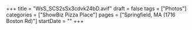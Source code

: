+++
title = "WsS_SCS2sSx3cdvk24bD.avif"
draft = false
tags = ["Photos"]
categories = ["ShowBiz Pizza Place"]
pages = ["Springfield, MA (1716 Boston Rd)"]
startDate = ""
+++
